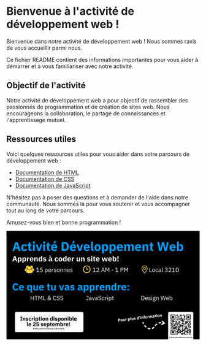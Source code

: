 # Bienvenue à l'activité de développement web !

Bienvenue dans notre activité de développement web ! Nous sommes ravis de vous accueillir parmi nous.

Ce fichier README contient des informations importantes pour vous aider à démarrer et à vous familiariser avec notre activité. 

## Objectif de l'activité

Notre activité de développement web a pour objectif de rassembler des passionnés de programmation et de création de sites web. Nous encourageons la collaboration, le partage de connaissances et l'apprentissage mutuel.

## Ressources utiles

Voici quelques ressources utiles pour vous aider dans votre parcours de développement web :

- [Documentation de HTML](https://developer.mozilla.org/fr/docs/Web/HTML)
- [Documentation de CSS](https://developer.mozilla.org/fr/docs/Web/CSS)
- [Documentation de JavaScript](https://developer.mozilla.org/fr/docs/Web/JavaScript)

N'hésitez pas à poser des questions et à demander de l'aide dans notre communauté. Nous sommes là pour vous soutenir et vous accompagner tout au long de votre parcours.

Amusez-vous bien et bonne programmation !

<img alt="Image de développement web" src="./Web Development.png">